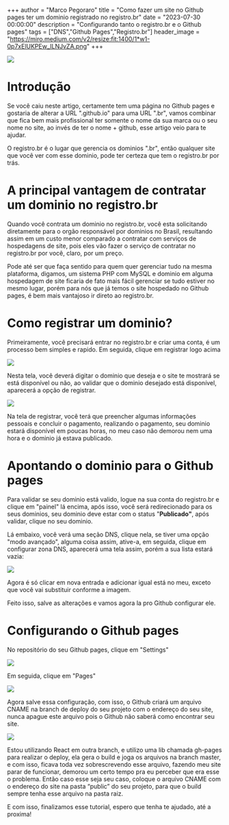 +++
  author = "Marco Pegoraro"
  title = "Como fazer um site no Github pages ter um dominio registrado no registro.br"
  date = "2023-07-30 00:00:00"
  description = "Configurando tanto o registro.br e o Github pages"
  tags = ["DNS","Github Pages","Registro.br"] 
  header_image = "https://miro.medium.com/v2/resize:fit:1400/1*w1-0p7xElUKPEw_ILNJvZA.png"
+++
  
  
![](https://miro.medium.com/v2/resize:fit:1400/1*w1-0p7xElUKPEw_ILNJvZA.png)

# Introdução

Se você caiu neste artigo, certamente tem uma página no Github pages e gostaria de alterar a URL ".github.io" para uma URL ".br", vamos combinar que fica bem mais profissional ter somente o nome da sua marca ou o seu nome no site, ao invés de ter o nome + github, esse artigo veio para te ajudar.

O registro.br é o lugar que gerencia os dominios ".br", então qualquer site que você ver com esse dominio, pode ter certeza que tem o registro.br por trás.

# A principal vantagem de contratar um dominio no registro.br

Quando você contrata um dominio no registro.br, você esta solicitando diretamente para o orgão responsável por dominios no Brasil, resultando assim em um custo menor comparado a contratar com serviços de hospedagens de site, pois eles vão fazer o serviço de contratar no registro.br por você, claro, por um preço.

Pode até ser que faça sentido para quem quer gerenciar tudo na mesma plataforma, digamos, um sistema PHP com MySQL e dominio em alguma hospedagem de site ficaria de fato mais fácil gerenciar se tudo estiver no mesmo lugar, porém para nós que já temos o site hospedado no Github pages, é bem mais vantajoso ir direto ao registro.br.

# Como registrar um dominio?

Primeiramente, você precisará entrar no registro.br e criar uma conta, é um processo bem simples e rapido. Em seguida, clique em registrar logo acima

![](https://miro.medium.com/v2/resize:fit:1400/1*Uqa6YvhvCQF6iZZtuyvV9w.png)

Nesta tela, você deverá digitar o dominio que deseja e o site te mostrará se está disponível ou não, ao validar que o dominio desejado está disponível, aparecerá a opção de registrar.

![](https://miro.medium.com/v2/resize:fit:1400/1*7ax0hw6ffF0TVtL9AuxU7Q.png)

Na tela de registrar, você terá que preencher algumas informações pessoais e concluir o pagamento, realizando o pagamento, seu dominio estará disponível em poucas horas, no meu caso não demorou nem uma hora e o dominio já estava publicado.

# Apontando o dominio para o Github pages

Para validar se seu dominio está valido, logue na sua conta do registro.br e clique em "painel" lá encima, após isso, você será redirecionado para os seus dominios, seu dominio deve estar com o status "**Publicado"**, após validar, clique no seu dominio.

Lá embaixo, você verá uma seção DNS, clique nela, se tiver uma opção "modo avançado", alguma coisa assim, ative-a, em seguida, clique em configurar zona DNS, aparecerá uma tela assim, porém a sua lista estará vazia:

![](https://miro.medium.com/v2/resize:fit:1400/1*tiz5qFELwF5nvnOAzEcKNw.png)

Agora é só clicar em nova entrada e adicionar igual está no meu, exceto que você vai substituir conforme a imagem.

Feito isso, salve as alterações e vamos agora la pro Github configurar ele.

# Configurando o Github pages

No repositório do seu Github pages, clique em "Settings"

![](https://miro.medium.com/v2/resize:fit:1400/1*LwVUF9Zk3KLPcNYrGIRVnA.png)

Em seguida, clique em "Pages"

![](https://miro.medium.com/v2/resize:fit:1400/1*kmBQohuMeEQtoiJ_l0vvSg.png)

Agora salve essa configuração, com isso, o Github criará um arquivo CNAME na branch de deploy do seu projeto com o endereço do seu site, nunca apague este arquivo pois o Github não saberá como encontrar seu site.

![](https://miro.medium.com/v2/resize:fit:1400/1*df1lZZJ9Efx8JClSf2CVTw.png)

Estou utilizando React em outra branch, e utilizo uma lib chamada gh-pages para realizar o deploy, ela gera o build e joga os arquivos na branch master, e com isso, ficava toda vez sobrescrevendo esse arquivo, fazendo meu site parar de funcionar, demorou um certo tempo pra eu perceber que era esse o problema. Então caso esse seja seu caso, coloque o arquivo CNAME com o endereço do site na pasta “public” do seu projeto, para que o build sempre tenha esse arquivo na pasta raiz.

E com isso, finalizamos esse tutorial, espero que tenha te ajudado, até a proxima!